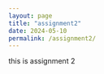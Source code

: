 ```yaml
---
layout: page
title: "assignment2"
date: 2024-05-10
permalink: /assignment2/
---
```


this is assignment 2
